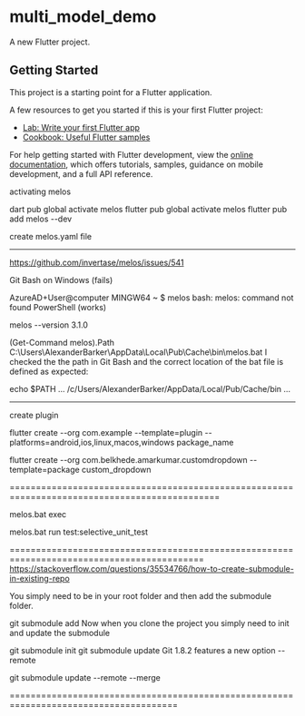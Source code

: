 # multi_model_demo

A new Flutter project.

## Getting Started

This project is a starting point for a Flutter application.

A few resources to get you started if this is your first Flutter project:

- [Lab: Write your first Flutter app](https://docs.flutter.dev/get-started/codelab)
- [Cookbook: Useful Flutter samples](https://docs.flutter.dev/cookbook)

For help getting started with Flutter development, view the
[online documentation](https://docs.flutter.dev/), which offers tutorials,
samples, guidance on mobile development, and a full API reference.


activating melos

dart pub global activate melos
flutter pub global activate melos
flutter pub add melos --dev

create melos.yaml file

----------------------------------------------------------------------------------------------------

https://github.com/invertase/melos/issues/541

Git Bash on Windows (fails)

AzureAD+User@computer MINGW64 ~
$ melos
bash: melos: command not found
PowerShell (works)

melos --version
3.1.0

(Get-Command melos).Path
C:\Users\AlexanderBarker\AppData\Local\Pub\Cache\bin\melos.bat
I checked the the path in Git Bash and the correct location of the bat file is defined as expected:

echo $PATH
...
/c/Users/AlexanderBarker/AppData/Local/Pub/Cache/bin
...

-----------------------------------------------------------------------------------------------------

create plugin 

flutter create --org com.example --template=plugin --platforms=android,ios,linux,macos,windows package_name

flutter create --org com.belkhede.amarkumar.customdropdown --template=package custom_dropdown



==============================================================================================

melos.bat exec

melos.bat run test:selective_unit_test


===========================================================================================
https://stackoverflow.com/questions/35534766/how-to-create-submodule-in-existing-repo

You simply need to be in your root folder and then add the submodule folder.

git submodule add <url>
Now when you clone the project you simply need to init and update the submodule

git submodule init
git submodule update
Git 1.8.2 features a new option --remote

git submodule update --remote --merge

======================================================================================